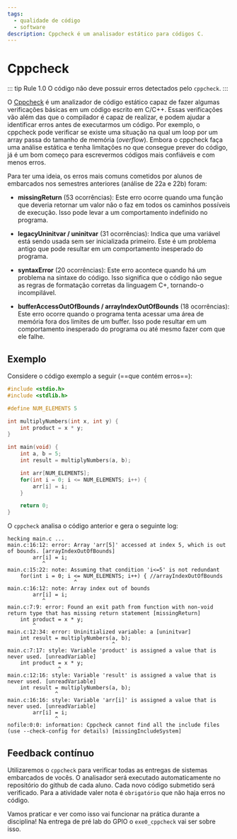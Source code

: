 ```yaml
---
tags:
  - qualidade de código
  - software
description: Cppcheck é um analisador estático para códigos C.
--- 
```


# Cppcheck

::: tip Rule 1.0
O código não deve possuir erros detectados pelo `cppcheck`.
:::

O [Cppcheck](https://cppcheck.sourceforge.io/) é um analizador de código estático capaz de fazer algumas verificações básicas em um código escrito em C/C++. Essas verificações vão além das que o compilador é capaz de realizar, e podem ajudar a identificar erros antes de executarmos um código. Por exemplo, o cppcheck pode verificar se existe uma situação na qual um loop por um array passa do tamanho de memória (*overflow*). Embora o cppcheck faça uma análise estática e tenha limitações no que consegue prever do código, já é um bom começo para escrevermos códigos mais confiáveis e com menos erros.

Para ter uma ideia, os erros mais comuns cometidos por alunos de embarcados nos semestres anteriores (análise de 22a e 22b) foram:

- **missingReturn** (53 ocorrências): Este erro ocorre quando uma função que deveria retornar um valor não o faz em todos os caminhos possíveis de execução. Isso pode levar a um comportamento indefinido no programa.

- **legacyUninitvar / uninitvar** (31 ocorrências): Indica que uma variável está sendo usada sem ser inicializada primeiro. Este é um problema antigo que pode resultar em um comportamento inesperado do programa.

- **syntaxError** (20 ocorrências): Este erro acontece quando há um problema na sintaxe do código. Isso significa que o código não segue as regras de formatação corretas da linguagem C+, tornando-o incompilável.

- **bufferAccessOutOfBounds / arrayIndexOutOfBounds** (18 ocorrências): Este erro ocorre quando o programa tenta acessar uma área de memória fora dos limites de um buffer. Isso pode resultar em um comportamento inesperado do programa ou até mesmo fazer com que ele falhe.

## Exemplo

Considere o código exemplo a seguir (==que contém erros==):

```c
#include <stdio.h>
#include <stdlib.h>

#define NUM_ELEMENTS 5

int multiplyNumbers(int x, int y) {
    int product = x * y;
}

int main(void) {
    int a, b = 5; 
    int result = multiplyNumbers(a, b);

    int arr[NUM_ELEMENTS];
    for(int i = 0; i <= NUM_ELEMENTS; i++) { 
        arr[i] = i;
    }

    return 0;
}
```

O `cppcheck` analisa o código anterior e gera o seguinte log:

```
hecking main.c ...
main.c:16:12: error: Array 'arr[5]' accessed at index 5, which is out of bounds. [arrayIndexOutOfBounds]
        arr[i] = i;
           ^
main.c:15:22: note: Assuming that condition 'i<=5' is not redundant
    for(int i = 0; i <= NUM_ELEMENTS; i++) { //arrayIndexOutOfBounds
                     ^
main.c:16:12: note: Array index out of bounds
        arr[i] = i;
           ^
main.c:7:9: error: Found an exit path from function with non-void return type that has missing return statement [missingReturn]
    int product = x * y;
        ^
main.c:12:34: error: Uninitialized variable: a [uninitvar]
    int result = multiplyNumbers(a, b);
                                 ^
main.c:7:17: style: Variable 'product' is assigned a value that is never used. [unreadVariable]
    int product = x * y;
                ^
main.c:12:16: style: Variable 'result' is assigned a value that is never used. [unreadVariable]
    int result = multiplyNumbers(a, b);
               ^
main.c:16:16: style: Variable 'arr[i]' is assigned a value that is never used. [unreadVariable]
        arr[i] = i;
               ^
nofile:0:0: information: Cppcheck cannot find all the include files (use --check-config for details) [missingIncludeSystem]
```

<!--
!!! exercise choice
    Analisandoo o código e o log gerado pelo cppcheck, indique qual o erro que a função `multiplynumbers` apresenta:
    
    - [x] `missingreturn`
    - [ ] `uninitvar`
    - [ ] `syntaxerror`
    - [ ] `bufferaccessoutofbounds`

!!! exercise choice
    E o erro da seguinte linha?
    
    ```c
    int result = multiplyNumbers(a, b);
    ```
    
    - [ ] `missingreturn`
    - [x] `uninitvar`
    - [ ] `syntaxerror`
    - [ ] `bufferaccessoutofbounds`

!!! exercise choice
    E das linhas a seguir?
    
    ```C
    int arr[NUM_ELEMENTS];
    for(int i = 0; i <= NUM_ELEMENTS; i++) { 
        arr[i] = i;
    }
    ```
 
    - [ ] `missingreturn`
    - [ ] `uninitvar`
    - [ ] `syntaxerror`
    - [x] `bufferaccessoutofbounds`
-->

## Feedback contínuo

Utilizaremos o `cppcheck` para verificar todas as entregas de sistemas embarcados de vocês. O analisador será executado automaticamente no repositório do github de cada aluno. Cada novo código submetido será verificado. Para a atividade valer nota é `obrigatório` que não haja erros no código. 

Vamos praticar e ver como isso vai funcionar na prática durante a disciplina! Na entrega de pré lab do GPIO o `exe0_cppcheck` vai ser sobre isso.
